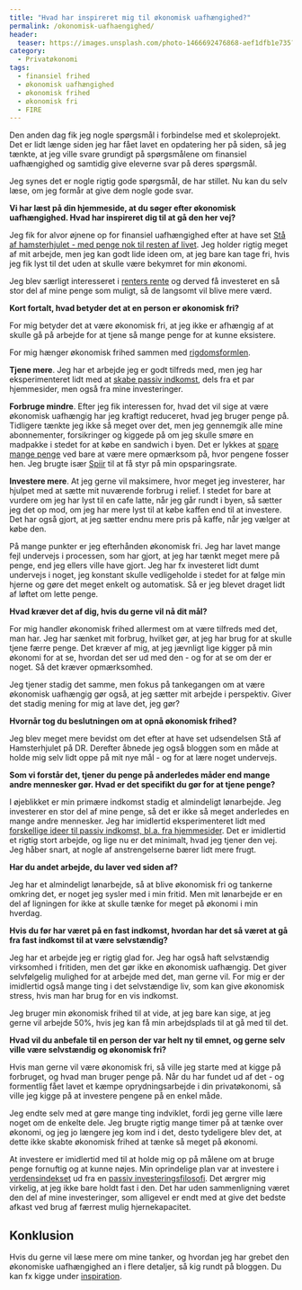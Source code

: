 ```yaml
---
title: "Hvad har inspireret mig til økonomisk uafhængighed?"
permalink: /okonomisk-uafhaengighed/
header:
  teaser: https://images.unsplash.com/photo-1466692476868-aef1dfb1e735?ixlib=rb-1.2.1&ixid=eyJhcHBfaWQiOjEyMDd9&auto=format&fit=crop&w=400&q=5
category:
  - Privatøkonomi
tags:
  - finansiel frihed
  - økonomisk uafhængighed
  - økonomisk frihed
  - økonomisk fri
  - FIRE
---
```


Den anden dag fik jeg nogle spørgsmål i forbindelse med et skoleprojekt. Det er lidt længe siden jeg har fået lavet en opdatering her på siden, så jeg tænkte, at jeg ville svare grundigt på spørgsmålene om finansiel uafhængighed og samtidig give eleverne svar på deres spørgsmål.

Jeg synes det er nogle rigtig gode spørgsmål, de har stillet. Nu kan du selv læse, om jeg formår at give dem nogle gode svar.

**Vi har læst på din hjemmeside, at du søger efter økonomisk uafhængighed. Hvad har inspireret dig til at gå den her vej?**

Jeg fik for alvor øjnene op for finansiel uafhængighed efter at have set [Stå af hamsterhjulet  - med penge nok til resten af livet](https://www.dr.dk/drtv/program/staa-af-hamsterhjulet-_-med-penge-nok-til-resten-af-livet_78056). Jeg holder rigtig meget af mit arbejde, men jeg kan godt lide ideen om, at jeg bare kan tage fri, hvis jeg fik lyst til det uden at skulle være bekymret for min økonomi.

Jeg blev særligt interesseret i [renters rente](/renters-rente/) og derved få investeret en så stor del af mine penge som muligt, så de langsomt vil blive mere værd.

**Kort fortalt, hvad betyder det at en person er økonomisk fri?**

For mig betyder det at være økonomisk fri, at jeg ikke er afhængig af at skulle gå på arbejde for at tjene så mange penge for at kunne eksistere.

For mig hænger økonomisk frihed sammen med [rigdomsformlen](/rigdomsformlen/).

**Tjene mere**. Jeg har et arbejde jeg er godt tilfreds med, men jeg har eksperimenteret lidt med at [skabe passiv indkomst](/passiv-indkomst/), dels fra et par hjemmesider, men også fra mine investeringer.

**Forbruge mindre**. Efter jeg fik interessen for, hvad det vil sige at være økonomisk uafhængig har jeg kraftigt reduceret, hvad jeg bruger penge på. Tidligere tænkte jeg ikke så meget over det, men jeg gennemgik alle mine abonnementer, forsikringer og kiggede på om jeg skulle smøre en madpakke i stedet for at købe en sandwich i byen. Det er lykkes at [spare mange penge](/spar-penge/) ved bare at være mere opmærksom på, hvor pengene fosser hen. Jeg brugte især [Spiir](/opsparingsrate-spiir/) til at få styr på min opsparingsrate.

**Investere mere**. At jeg gerne vil maksimere, hvor meget jeg investerer, har hjulpet med at sætte mit nuværende forbrug i relief. I stedet for bare at vurdere om jeg har lyst til en cafe latte, når jeg går rundt i byen, så sætter jeg det op mod, om jeg har mere lyst til at købe kaffen end til at investere. Det har også gjort, at jeg sætter endnu mere pris på kaffe, når jeg vælger at købe den.

På mange punkter er jeg efterhånden økonomisk fri. Jeg har lavet mange fejl undervejs i processen, som har gjort, at jeg har tænkt meget mere på penge, end jeg ellers ville have gjort. Jeg har fx investeret lidt dumt undervejs i noget, jeg konstant skulle vedligeholde i stedet for at følge min hjerne og gøre det meget enkelt og automatisk. Så er jeg blevet draget lidt af løftet om lette penge.

**Hvad kræver det af dig, hvis du gerne vil nå dit mål?**

For mig handler økonomisk frihed allermest om at være tilfreds med det, man har. Jeg har sænket mit forbrug, hvilket gør, at jeg har brug for at skulle tjene færre penge. Det kræver af mig, at jeg jævnligt lige kigger på min økonomi for at se, hvordan det ser ud med den - og for at se om der er noget. Så det kræver opmærksomhed.

Jeg tjener stadig det samme, men fokus på tankegangen om at være økonomisk uafhængig gør også, at jeg sætter mit arbejde i perspektiv. Giver det stadig mening for mig at lave det, jeg gør?

**Hvornår tog du beslutningen om at opnå økonomisk frihed?**

Jeg blev meget mere bevidst om det efter at have set udsendelsen Stå af Hamsterhjulet på DR. Derefter åbnede jeg også bloggen som en måde at holde mig selv lidt oppe på mit nye mål - og for at lære noget undervejs.

**Som vi forstår det, tjener du penge på anderledes måder end mange andre mennesker gør. Hvad er det specifikt du gør for at tjene penge?**

I øjeblikket er min primære indkomst stadig et almindeligt lønarbejde. Jeg investerer en stor del af mine penge, så det er ikke så meget anderledes en mange andre mennesker. Jeg har imidlertid eksperimenteret lidt med [forskellige ideer til passiv indkomst, bl.a. fra hjemmesider](/passiv-indkomst/). Det er imidlertid et rigtig stort arbejde, og lige nu er det minimalt, hvad jeg tjener den vej. Jeg håber snart, at nogle af anstrengelserne bærer lidt mere frugt.

**Har du andet arbejde, du laver ved siden af?**

Jeg har et almindeligt lønarbejde, så at blive økonomisk fri og tankerne omkring det, er noget jeg sysler med i min fritid. Men mit lønarbejde er en del af ligningen for ikke at skulle tænke for meget på økonomi i min hverdag.

**Hvis du før har været på en fast indkomst, hvordan har det så været at gå fra fast indkomst til at være selvstændig?**

Jeg har et arbejde jeg er rigtig glad for. Jeg har også haft selvstændig virksomhed i fritiden, men det gør ikke en økonomisk uafhængig. Det giver selvfølgelig mulighed for at arbejde med det, man gerne vil. For mig er der imidlertid også mange ting i det selvstændige liv, som kan give økonomisk stress, hvis man har brug for en vis indkomst.

Jeg bruger min økonomisk frihed til at vide, at jeg bare kan sige, at jeg gerne vil arbejde 50%, hvis jeg kan få min arbejdsplads til at gå med til det.

**Hvad vil du anbefale til en person der var helt ny til emnet, og gerne selv ville være selvstændig og økonomisk fri?**

Hvis man gerne vil være økonomisk fri, så ville jeg starte med at kigge på forbruget, og hvad man bruger penge på. Når du har fundet ud af det - og formentlig fået lavet et kæmpe oprydningsarbejde i din privatøkonomi, så ville jeg kigge på at investere pengene på en enkel måde.

Jeg endte selv med at gøre mange ting indviklet, fordi jeg gerne ville lære noget om de enkelte dele. Jeg brugte rigtig mange timer på at tænke over økonomi, og jeg jo længere jeg kom ind i det, desto tydeligere blev det, at dette ikke skabte økonomisk frihed at tænke så meget på økonomi.

At investere er imidlertid med til at holde mig op på målene om at bruge penge fornuftig og at kunne nøjes. Min oprindelige plan var at investere i [verdensindekset](/investering-vol9/) ud fra en [passiv investeringsfilosofi](/passiv-investering-slaar-aktiv/). Det ærgrer mig virkelig, at jeg ikke bare holdt fast i den. Det har uden sammenligning været den del af mine investeringer, som alligevel er endt med at give det bedste afkast ved brug af færrest mulig hjernekapacitet.

## Konklusion

Hvis du gerne vil læse mere om mine tanker, og hvordan jeg har grebet den økonomiske uafhængighed an i flere detaljer, så kig rundt på bloggen. Du kan fx kigge under [inspiration](/inspiration/).
